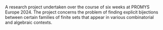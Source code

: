 A research project undertaken over the course of six weeks at PROMYS Europe 2024. The project concerns the problem of finding explicit bijections between certain families of finite sets that appear in various combinatorial and algebraic contexts.
